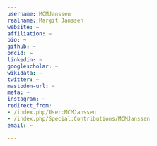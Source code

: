 ```yaml
---
username: MCMJanssen
realname: Margit Janssen
website: ~
affiliation: ~
bio: ~
github: ~
orcid: ~
linkedin: ~
googlescholar: ~
wikidata: ~
twitter: ~
mastodon-url: ~
meta: ~
instagram: ~
redirect_from:
- /index.php/User:MCMJanssen
- /index.php/Special:Contributions/MCMJanssen
email: ~

---
```

